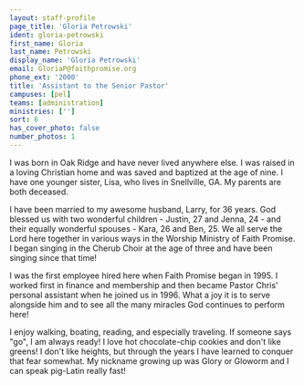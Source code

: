 ```yaml
---
layout: staff-profile
page_title: 'Gloria Petrowski'
ident: gloria-petrowski
first_name: Gloria
last_name: Petrowski
display_name: 'Gloria Petrowski'
email: GloriaP@faithpromise.org
phone_ext: '2000'
title: 'Assistant to the Senior Pastor'
campuses: [pel]
teams: [administration]
ministries: ['']
sort: 6
has_cover_photo: false
number_photos: 1
---
```


I was born in Oak Ridge and have never lived anywhere else. I was raised in a loving Christian home and was saved and baptized at the age of nine. I have one younger sister, Lisa, who lives in Snellville, GA. My parents are both deceased.

I have been married to my awesome husband, Larry, for 36 years. God blessed us with two wonderful children - Justin, 27 and Jenna, 24 - and their equally wonderful spouses - Kara, 26 and Ben, 25. We all serve the Lord here together in various ways in the Worship Ministry of Faith Promise. I began singing in the Cherub Choir at the age of three and have been singing since that time!

I was the first employee hired here when Faith Promise began in 1995. I worked first in finance and membership and then became Pastor Chris' personal assistant when he joined us in 1996. What a joy it is to serve alongside him and to see all the many miracles God continues to perform here!

I enjoy walking, boating, reading, and especially traveling. If someone says "go", I am always ready! I love hot chocolate-chip cookies and don't like greens! I don't like heights, but through the years I have learned to conquer that fear somewhat. My nickname growing up was Glory or Gloworm and I can speak pig-Latin really fast!